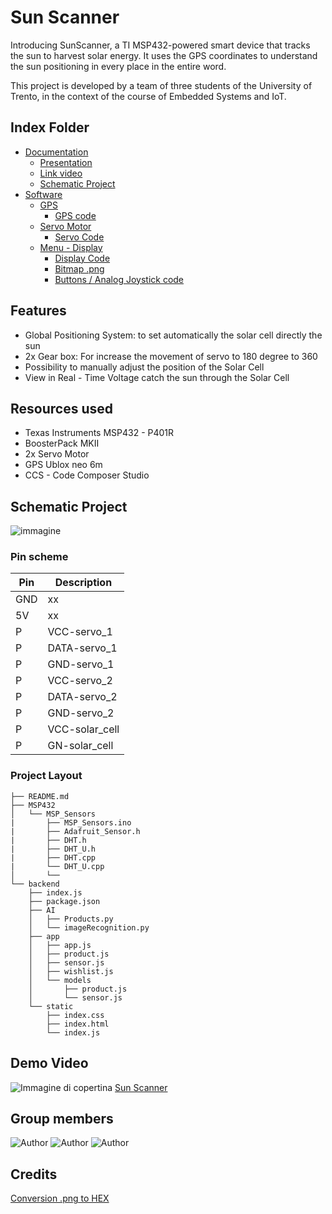 # Sun Scanner

Introducing SunScanner, a TI MSP432-powered smart device that tracks the sun to harvest solar energy.
It uses the GPS coordinates to understand the sun positioning in every place in the entire word.

This project is developed by a team of three students of the University of Trento, in the context of the course of Embedded Systems and IoT.


## Index Folder

- [Documentation](#documentation)
  - [Presentation](#presentation)
  - [Link video](#link-video)
  - [Schematic Project](#schematic-project)
- [Software](#software)
  - [GPS](#GPS)
    - [GPS code](#GPS-code)
  - [Servo Motor](#servo-motor)
    - [Servo Code](#servo-code)
  - [Menu - Display](#menu-display)
    - [Display Code](#display-code)
    - [Bitmap .png](#bitmap-png)
    - [Buttons / Analog Joystick code](#buttons-analog-joystick)


## Features

- Global Positioning System: to set automatically the solar cell directly the sun
- 2x Gear box: For increase the movement of servo to 180 degree to 360
- Possibility to manually adjust the position of the Solar Cell
- View in Real - Time Voltage catch the sun through the Solar Cell


## Resources used

- Texas Instruments MSP432 - P401R
- BoosterPack MKII
- 2x Servo Motor
- GPS Ublox neo 6m
- CCS - Code Composer Studio

## Schematic Project
![immagine](./.scheme)

### Pin scheme
|Pin|Description|
|--|--|
|GND|xx|
|5V|xx|
|P|VCC-servo_1|
|P|DATA-servo_1|
|P|GND-servo_1|
|P|VCC-servo_2|
|P|DATA-servo_2|
|P|GND-servo_2|
|P|VCC-solar_cell|
|P|GN-solar_cell|


### Project Layout
```
├── README.md
├── MSP432
│   └── MSP_Sensors
|       ├── MSP_Sensors.ino
|       ├── Adafruit_Sensor.h
|       ├── DHT.h
|       ├── DHT_U.h
|       ├── DHT.cpp
|       └── DHT_U.cpp
│       └──
└── backend
    ├── index.js
    ├── package.json
    ├── AI
    │   ├── Products.py
    │   └── imageRecognition.py
    ├── app
    │   ├── app.js
    │   ├── product.js
    │   ├── sensor.js
    │   ├── wishlist.js
    │   └── models
    │       ├── product.js
    │       └── sensor.js
    └── static
        ├── index.css
        ├── index.html
        └── index.js
```





## Demo Video

![Immagine di copertina](link)
[Sun Scanner](https://youtube.com)

## Group members
![Author](https://img.shields.io/badge/Author-Daniele_Visentin-blue)
![Author](https://img.shields.io/badge/Author-Alessandro_Bianchi_Ceriani-blue)
![Author](https://img.shields.io/badge/Author-Gerardo_Chianucci-blue)


## Credits

[Conversion .png to HEX](https://nununoisy.github.io/JSFormer/)

